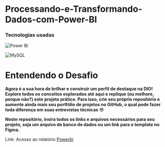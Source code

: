 # Processando-e-Transformando-Dados-com-Power-BI

### Tecnologias usadas 

![Power Bi](https://img.shields.io/badge/power_bi-F2C811?style=for-the-badge&logo=powerbi&logoColor=black)

![MySQL](https://img.shields.io/badge/mysql-%2300f.svg?style=for-the-badge&logo=mysql&logoColor=white)

# Entendendo o Desafio

 

**Agora é a sua hora de brilhar e construir um perfil de destaque na DIO! Explore todos os conceitos explorados até aqui e replique (ou melhore, porque não?) este projeto prático. Para isso, crie seu próprio repositório e aumente ainda mais seu portfólio de projetos no GitHub, o qual pode fazer toda diferença em suas entrevistas técnicas** 😎

 

**Neste repositório, insira todos os links e arquivos necessários para seu projeto, seja um arquivo de banco de dados ou um link para o template no Figma.**




Link: Acesso ao relatório  [Powerbi](https://app.powerbi.com/groups/me/reports/1a359adc-772f-4e6a-ad15-dabd84d4035a/ReportSection?experience=power-bi)
